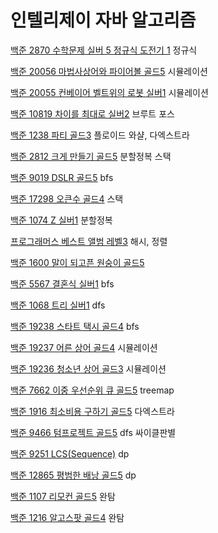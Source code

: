 # 인텔리제이 자바 알고리즘
[백준 2870 수학문제 실버 5 정규식 도전기 1](https://github.com/youngpark17/AlgorithmJavaInteliJ/commit/719d4ede1a85f7b0aee6e877efc14d814e0fa535)
정규식

[백준 20056 마법사상어와 파이어볼 골드5](https://github.com/youngpark17/AlgorithmJavaInteliJ/commit/258b400f38a50f66b2bbb8426742228e60d6d30d)
시뮬레이션

[백준 20055 컨베이어 벨트위의 로봇 실버1](https://github.com/youngpark17/AlgorithmJavaInteliJ/commit/28bbb31e85ce8e03259ab50a43e60659917bd50b)
시뮬레이션

[백준 10819 차이를 최대로 실버2](https://github.com/youngpark17/Algorithm_Java_InteliJ/commit/7cfebfc49da024b087dedc36e001f9a2fb0be816)
브루트 포스

[백준 1238 파티 골드3](https://github.com/youngpark17/Algorithm_Java_InteliJ/commit/6453859b50ff9dc0fe054fcffa60943644761bc1)
플로이드 와샬, 다엑스트라

[백준 2812 크게 만들기 골드5](https://github.com/youngpark17/Algorithm_Java_InteliJ/commit/e3efcea225409d18995db02efa04045d2c4e6138)
분할정복 스택

[백준 9019 DSLR 골드5](https://github.com/youngpark17/Algorithm_Java_InteliJ/commit/7b870261ca89995335c28761b700c883c2ea0e57)
bfs

[백준 17298 오큰수 골드4](https://github.com/youngpark17/Algorithm_Java_InteliJ/commit/becb9e3f8fdf54d510e5e8e19ab928d230b2b283)
스택

[백준 1074 Z 실버1](https://github.com/youngpark17/Algorithm_Java_InteliJ/commit/6d03710b75b58e8b3bc6711788e8948e89942bee)
분할정복

[프로그래머스 베스트 앨범 레벨3](https://github.com/youngpark17/Algorithm_Java_InteliJ/commit/cd94544ee07ff673545d95c1286c496981b1c4fa)
해시, 정렬

[백준 1600 말이 되고픈 원숭이 골드5](https://github.com/youngpark17/Algorithm_Java_InteliJ/commit/0762757d3dc31f3a394115132ab946e1b67ccdeb)

[백준 5567 결혼식 실버1](https://github.com/youngpark17/Algorithm_Java_InteliJ/commit/202e0eb05cc08f7e7bbb9688830bbcc0c7c7f898)
bfs

[백준 1068 트리 실버1](https://github.com/youngpark17/Algorithm_Java_InteliJ/commit/cb85986953b6715854549c747a5ecff5fd495a9d)
dfs

[백준 19238 스타트 택시 골드4](https://github.com/youngpark17/Algorithm_Java_InteliJ/commit/402a66da98aeb406a626db7c444ea73fe3c14731)
bfs

[백준 19237 어른 상어 골드4](https://github.com/youngpark17/Algorithm_Java_InteliJ/blob/master/BOJ_19237/src/Main.java)
시뮬레이션

[백준 19236 청소년 상어 골드3](https://github.com/youngpark17/Algorithm_Java_InteliJ/blob/master/BOJ_19236/src/Main.java)
시뮬레이션

[백준 7662 이중 우선순위 큐 골드5](https://github.com/youngpark17/Algorithm_Java_InteliJ/commit/4297a9d3c018b8e5477207449322e030364f5135)
treemap

[백준 1916 최소비용 구하기 골드5](https://github.com/youngpark17/Algorithm_Java_InteliJ/commit/aee064694047ee51528265bd08900081e8d5bafa)
다엑스트라

[백준 9466 텀프로젝트 골드5](https://github.com/youngpark17/Algorithm_Java_InteliJ/commit/b9f3916854e9132de1ea7278df241bfbcbaebd7b)
dfs 싸이클판별

[백준 9251 LCS(Sequence)](https://github.com/youngpark17/Algorithm_Java_InteliJ/commit/2954e4f80b97a0801da6ad3af489873a050ab47a)
dp

[백준 12865 평범한 배낭 골드5](https://github.com/youngpark17/Algorithm_Java_InteliJ/commit/595b8e22d3da31973e7263affbeec83ec3545e0c)
dp

[백준 1107 리모컨 골드5](https://github.com/youngpark17/Algorithm_Java_InteliJ/commit/e85d26c5b394373e114863d4422483142b5d3b03)
완탐

[백준 1216 알고스팟 골드4](https://github.com/youngpark17/Algorithm_Java_InteliJ/commit/cfcd03d1760cd0bac6d5b79d8ecdf22c37317b1f)
완탐